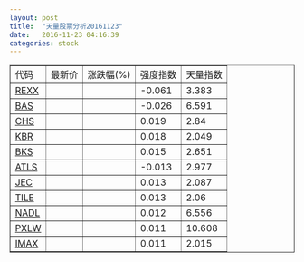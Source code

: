 ```yaml
---
layout: post
title:  "天量股票分析20161123"
date:   2016-11-23 04:16:39
categories: stock
---
```

<script type="text/javascript">
var stockList = []
stockList.push('gb_rexx');
stockList.push('gb_bas');
stockList.push('gb_chs');
stockList.push('gb_kbr');
stockList.push('gb_bks');
stockList.push('gb_atls');
stockList.push('gb_jec');
stockList.push('gb_tile');
stockList.push('gb_nadl');
stockList.push('gb_pxlw');
stockList.push('gb_imax');
</script>

<table border="1">
 <tr>
  <td>代码</td>
  <td>最新价</td>
  <td>涨跌幅(%)</td>
 <td>强度指数</td>
 <td>天量指数</td>
</tr>
  <tr id="rexx"><td><a href="http://stock.finance.sina.com.cn/usstock/quotes/REXX.html" target="_blank">REXX</a></td><td></td><td></td><td>-0.061</td><td>3.383</td></tr>
  <tr id="bas"><td><a href="http://stock.finance.sina.com.cn/usstock/quotes/BAS.html" target="_blank">BAS</a></td><td></td><td></td><td>-0.026</td><td>6.591</td></tr>
  <tr id="chs"><td><a href="http://stock.finance.sina.com.cn/usstock/quotes/CHS.html" target="_blank">CHS</a></td><td></td><td></td><td>0.019</td><td>2.84</td></tr>
  <tr id="kbr"><td><a href="http://stock.finance.sina.com.cn/usstock/quotes/KBR.html" target="_blank">KBR</a></td><td></td><td></td><td>0.018</td><td>2.049</td></tr>
  <tr id="bks"><td><a href="http://stock.finance.sina.com.cn/usstock/quotes/BKS.html" target="_blank">BKS</a></td><td></td><td></td><td>0.015</td><td>2.651</td></tr>
  <tr id="atls"><td><a href="http://stock.finance.sina.com.cn/usstock/quotes/ATLS.html" target="_blank">ATLS</a></td><td></td><td></td><td>-0.013</td><td>2.977</td></tr>
  <tr id="jec"><td><a href="http://stock.finance.sina.com.cn/usstock/quotes/JEC.html" target="_blank">JEC</a></td><td></td><td></td><td>0.013</td><td>2.087</td></tr>
  <tr id="tile"><td><a href="http://stock.finance.sina.com.cn/usstock/quotes/TILE.html" target="_blank">TILE</a></td><td></td><td></td><td>0.013</td><td>2.06</td></tr>
  <tr id="nadl"><td><a href="http://stock.finance.sina.com.cn/usstock/quotes/NADL.html" target="_blank">NADL</a></td><td></td><td></td><td>0.012</td><td>6.556</td></tr>
  <tr id="pxlw"><td><a href="http://stock.finance.sina.com.cn/usstock/quotes/PXLW.html" target="_blank">PXLW</a></td><td></td><td></td><td>0.011</td><td>10.608</td></tr>
  <tr id="imax"><td><a href="http://stock.finance.sina.com.cn/usstock/quotes/IMAX.html" target="_blank">IMAX</a></td><td></td><td></td><td>0.011</td><td>2.015</td></tr>
</table>
